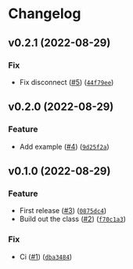# Changelog

<!--next-version-placeholder-->

## v0.2.1 (2022-08-29)
### Fix
* Fix disconnect ([#5](https://github.com/Bluetooth-Devices/led-ble/issues/5)) ([`44f79ee`](https://github.com/Bluetooth-Devices/led-ble/commit/44f79eea35fb027299cda5b6c3fa06da9572f258))

## v0.2.0 (2022-08-29)
### Feature
* Add example ([#4](https://github.com/Bluetooth-Devices/led-ble/issues/4)) ([`9d25f2a`](https://github.com/Bluetooth-Devices/led-ble/commit/9d25f2a2fd1043cf4679215ce16c0888f9ed6fa8))

## v0.1.0 (2022-08-29)
### Feature
* First release ([#3](https://github.com/Bluetooth-Devices/led-ble/issues/3)) ([`0875dc4`](https://github.com/Bluetooth-Devices/led-ble/commit/0875dc4ca17960cb634b66c3a3c61f9ff2c5f490))
* Build out the class ([#2](https://github.com/Bluetooth-Devices/led-ble/issues/2)) ([`f70c1a3`](https://github.com/Bluetooth-Devices/led-ble/commit/f70c1a3288dfcf749200cab167f1ee67b2ffcd3e))

### Fix
* Ci ([#1](https://github.com/Bluetooth-Devices/led-ble/issues/1)) ([`dba3484`](https://github.com/Bluetooth-Devices/led-ble/commit/dba3484f8aabb76db51365179cfecfb1caeed528))
